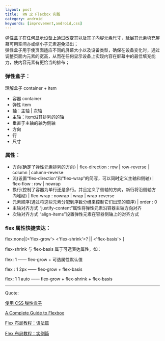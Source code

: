 ```yaml
---
layout: post
title:  RN 之 Flexbox 实践
category: android
keywords: [improvement,android,css]
---
```


弹性盒子在任何显示设备上通过改变其以及其子内容元素尺寸，延展其元素填充屏幕可用空间亦或缩小子元素避免溢出；                 
弹性盒子用于使页面适应不同的屏幕大小以及设备类型，确保在设备变化时，通过调整页面内元素的宽高，从而在任何显示设备上实现内容在屏幕中的最佳填充能力，使内容元素有更恰当的排布；                 


### 弹性盒子：

理解盒子 container + item

*  容器 container            
*  弹性 item                       
*  轴：主轴 | 次轴                          
*  主轴：item沿其排列的的轴                 
*  垂直于主轴的轴为侧轴             
*  方向               
*  行                       
*  尺寸      


### 属性：

*  方向(确定了弹性元素排列的方向) | flex-direction : row | row-reverse | column | column-reverse                 
*  流(设置“flex-direction”和“flex-wrap”的简写，可以同时定义主轴和侧轴) | flex-flow : row | nowrap       
*  换行(控制了容器为单行还是多行。并且定义了侧轴的方向，新行将沿侧轴方向堆砌) | flex-wrap : nowrap | wrap | wrap-reverse           
*  元素顺序(通过将这些元素分配到序数分组来控制它们出现的顺序) | order : 0       
*  主轴对齐方式 “justify-content”属性将弹性元素沿容器主轴方向对齐                          
*  次轴对齐方式 “align-items”设置弹性元素在容器侧轴上的对齐方式                       



### flex 属性快捷表达：

flex:none|[<'flex-grow'> <'flex-shrink'>? || <'flex-basis'> ]

flex-shrink 与 flex-basis 属于可选表达属性，如：

flex: 1  ——  flex-grow + 可选属性默认值

flex : 1 2px —— flex-grow + flex-basis

flex: 1 1 auto —— flex-grow  + flex-shrink + flex-basis

---

Quote:

[使用 CSS 弹性盒子](https://developer.mozilla.org/zh-CN/docs/Web/CSS/CSS_Flexible_Box_Layout/Using_CSS_flexible_boxes)

[A Complete Guide to Flexbox](https://css-tricks.com/snippets/css/a-guide-to-flexbox/)

[Flex 布局教程：语法篇](http://www.ruanyifeng.com/blog/2015/07/flex-grammar.html)

[Flex 布局教程：实例篇](http://www.ruanyifeng.com/blog/2015/07/flex-examples.html)
